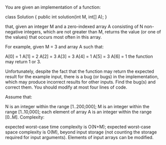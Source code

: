 You are given an implementation of a function:

class Solution { public int solution(int M, int[] A); }

that, given an integer M and a zero-indexed array A consisting of N non-negative integers, which are not greater than M, returns the value (or one of the values) that occurs most often in this array.

For example, given M = 3 and array A such that:

  A[0] = 1
  A[1] = 2
  A[2] = 3
  A[3] = 3
  A[4] = 1
  A[5] = 3
  A[6] = 1
the function may return 1 or 3.

Unfortunately, despite the fact that the function may return the expected result for the example input, there is a bug (or bugs) in the implementation, which may produce incorrect results for other inputs. Find the bug(s) and correct them. You should modify at most four lines of code.

Assume that:

N is an integer within the range [1..200,000];
M is an integer within the range [1..10,000];
each element of array A is an integer within the range [0..M].
Complexity:

expected worst-case time complexity is O(N+M);
expected worst-case space complexity is O(M), beyond input storage (not counting the storage required for input arguments).
Elements of input arrays can be modified.